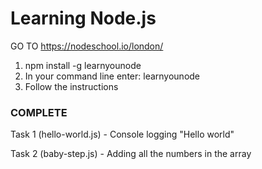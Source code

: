 # Learning Node.js

GO TO https://nodeschool.io/london/
1. npm install -g learnyounode
2. In your command line enter: learnyounode 
3. Follow the instructions

### COMPLETE
Task 1 (hello-world.js) - Console logging "Hello world"

Task 2 (baby-step.js) - Adding all the numbers in the array